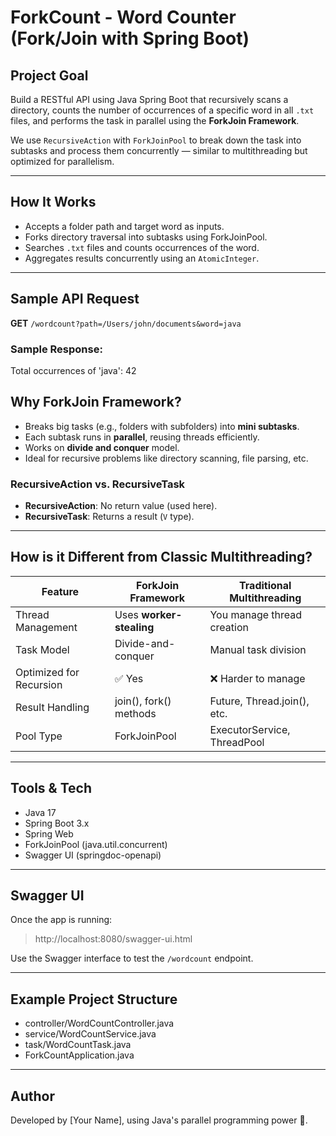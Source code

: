 # ForkCount - Word Counter (Fork/Join with Spring Boot)

## Project Goal
Build a RESTful API using Java Spring Boot that recursively scans a directory, counts the number of occurrences of a specific word in all `.txt` files, and performs the task in parallel using the **ForkJoin Framework**.

We use `RecursiveAction` with `ForkJoinPool` to break down the task into subtasks and process them concurrently — similar to multithreading but optimized for parallelism.

---

## How It Works
- Accepts a folder path and target word as inputs.
- Forks directory traversal into subtasks using ForkJoinPool.
- Searches `.txt` files and counts occurrences of the word.
- Aggregates results concurrently using an `AtomicInteger`.

---

## Sample API Request
**GET** `/wordcount?path=/Users/john/documents&word=java`

### Sample Response:
Total occurrences of 'java': 42

## Why ForkJoin Framework?
- Breaks big tasks (e.g., folders with subfolders) into **mini subtasks**.
- Each subtask runs in **parallel**, reusing threads efficiently.
- Works on **divide and conquer** model.
- Ideal for recursive problems like directory scanning, file parsing, etc.

### RecursiveAction vs. RecursiveTask
- **RecursiveAction**: No return value (used here).
- **RecursiveTask<V>**: Returns a result (`V` type).

---

## How is it Different from Classic Multithreading?
| Feature                  | ForkJoin Framework       | Traditional Multithreading     |
|--------------------------|--------------------------|---------------------------------|
| Thread Management        | Uses **worker-stealing** | You manage thread creation     |
| Task Model               | Divide-and-conquer       | Manual task division            |
| Optimized for Recursion  | ✅ Yes                    | ❌ Harder to manage             |
| Result Handling          | join(), fork() methods   | Future, Thread.join(), etc.     |
| Pool Type                | ForkJoinPool             | ExecutorService, ThreadPool     |

---

## Tools & Tech
- Java 17
- Spring Boot 3.x
- Spring Web
- ForkJoinPool (java.util.concurrent)
- Swagger UI (springdoc-openapi)

---

## Swagger UI
Once the app is running:
> http://localhost:8080/swagger-ui.html

Use the Swagger interface to test the `/wordcount` endpoint.

---

## Example Project Structure
- controller/WordCountController.java
- service/WordCountService.java
- task/WordCountTask.java
- ForkCountApplication.java

---

## Author
Developed by [Your Name], using Java's parallel programming power 💪.
